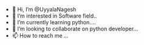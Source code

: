 - 👋 Hi, I’m @UyyalaNagesh
- 👀 I’m interested in Software field..
- 🌱 I’m currently learning python....
- 💞️ I’m looking to collaborate on python developer...
- 📫 How to reach me ...

<!---
UyyalaNagesh/UyyalaNagesh is a ✨ special ✨ repository because its `README.md` (this file) appears on your GitHub profile.
You can click the Preview link to take a look at your changes.
--->
